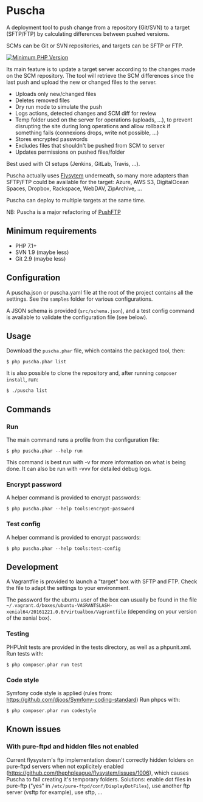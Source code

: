 # Puscha

A deployment tool to push change from a repository (Git/SVN) to a target (SFTP/FTP) by calculating differences between pushed versions.

SCMs can be Git or SVN repositories, and targets can be SFTP or FTP.

[![Minimum PHP Version](https://img.shields.io/badge/php-%3E%3D%207.0-8892BF.svg?style=flat)](https://php.net/)

Its main feature is to update a target server according to the changes made on the SCM repository. The tool will retrieve the SCM differences since the last push and upload the new or changed files to the server.

* Uploads only new/changed files
* Deletes removed files
* Dry run mode to simulate the push
* Logs actions, detected changes and SCM diff for review
* Temp folder used on the server for operations (uploads, ...), to prevent disrupting the site during long operations and allow rollback if something fails (connexions drops, write not possible, ...)
* Stores encrypted passwords
* Excludes files that shouldn't be pushed from SCM to server
* Updates permissions on pushed files/folder

Best used with CI setups (Jenkins, GitLab, Travis, ...).

Puscha actually uses [Flysytem](http://flysystem.thephpleague.com) underneath, so many more adapters than SFTP/FTP could be available for the target: Azure, AWS S3, DigitalOcean Spaces, Dropbox, Rackspace, WebDAV, ZipArchive, ...

Puscha can deploy to multiple targets at the same time.

NB: Puscha is a major refactoring of [PushFTP](https://github.com/GregOriol/PushFTP)

## Minimum requirements

* PHP 7.1+
* SVN 1.9 (maybe less)
* Git 2.9 (maybe less)

## Configuration
A puscha.json or puscha.yaml file at the root of the project contains all the settings. See the `samples` folder for various configurations.

A JSON schema is provided (`src/schema.json`), and a test config command is available to validate the configuration file (see below).

## Usage
Download the `puscha.phar` file, which contains the packaged tool, then:
```
$ php puscha.phar list
```

It is also possible to clone the repository and, after running `composer install`, run:
```
$ ./puscha list
```

## Commands
### Run
The main command runs a profile from the configuration file:

```
$ php puscha.phar --help run
```

This command is best run with -v for more information on what is being done.
It can also be run with -vvv for detailed debug logs.

### Encrypt password
A helper command is provided to encrypt passwords:

```
$ php puscha.phar --help tools:encrypt-password
```

### Test config
A helper command is provided to encrypt passwords:

```
$ php puscha.phar --help tools:test-config
```

## Development

A Vagrantfile is provided to launch a "target" box with SFTP and FTP. Check the file to adapt the settings to your environment.

The password for the ubuntu user of the box can usually be found in the file `~/.vagrant.d/boxes/ubuntu-VAGRANTSLASH-xenial64/20161221.0.0/virtualbox/Vagrantfile` (depending on your version of the xenial box).

### Testing
PHPUnit tests are provided in the tests directory, as well as a phpunit.xml.
Run tests with:
```
$ php composer.phar run test
```

### Code style
Symfony code style is applied (rules from: https://github.com/djoos/Symfony-coding-standard)
Run phpcs with:
```
$ php composer.phar run codestyle
```

## Known issues
### With pure-ftpd and hidden files not enabled
Current flysystem's ftp implementation doesn't correctly hidden folders on pure-ftpd servers when not explicitely enabled (https://github.com/thephpleague/flysystem/issues/1006), which causes Puscha to fail creating it's temporary folders.
Solutions: enable dot files in pure-ftp ("yes" in `/etc/pure-ftpd/conf/DisplayDotFiles`), use another ftp server (vsftp for example), use sftp, ...
